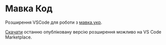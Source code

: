 # Мавка Код

Розширення VSCode для роботи з [мавка.укр](https://мавка.укр).

[Скачати](https://marketplace.visualstudio.com/items?itemName=mavka.mavka-vscode) останню опубліковану версію розширення можливо на VS Code Marketplace.
